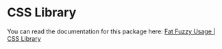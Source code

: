 # CSS Library

You can read the documentation for this package here: [Fat Fuzzy Usage | CSS Library](https://rocks.pages.dev/doc/usage/css-library)
